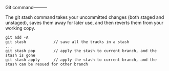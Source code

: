 
Git command———

The git stash command takes your uncommitted changes (both staged and unstaged), saves them away for later use, and then reverts them from your working copy. 

```
git add -A
git stash            // save all the tracks in a stash
...
git stash pop        // apply the stash to current branch, and the stash is gone
git stash apply      // apply the stash to current branch, and the stash can be resued for other branch  

```



